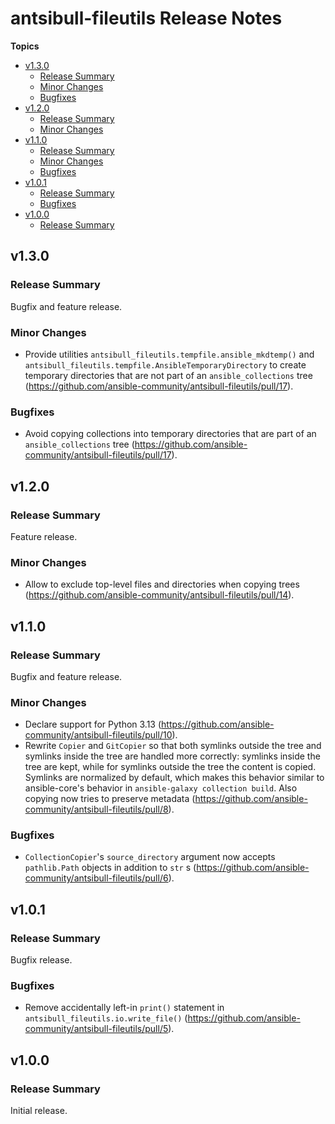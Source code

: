 # antsibull\-fileutils Release Notes

**Topics**

- <a href="#v1-3-0">v1\.3\.0</a>
    - <a href="#release-summary">Release Summary</a>
    - <a href="#minor-changes">Minor Changes</a>
    - <a href="#bugfixes">Bugfixes</a>
- <a href="#v1-2-0">v1\.2\.0</a>
    - <a href="#release-summary-1">Release Summary</a>
    - <a href="#minor-changes-1">Minor Changes</a>
- <a href="#v1-1-0">v1\.1\.0</a>
    - <a href="#release-summary-2">Release Summary</a>
    - <a href="#minor-changes-2">Minor Changes</a>
    - <a href="#bugfixes-1">Bugfixes</a>
- <a href="#v1-0-1">v1\.0\.1</a>
    - <a href="#release-summary-3">Release Summary</a>
    - <a href="#bugfixes-2">Bugfixes</a>
- <a href="#v1-0-0">v1\.0\.0</a>
    - <a href="#release-summary-4">Release Summary</a>

<a id="v1-3-0"></a>
## v1\.3\.0

<a id="release-summary"></a>
### Release Summary

Bugfix and feature release\.

<a id="minor-changes"></a>
### Minor Changes

* Provide utilities <code>antsibull\_fileutils\.tempfile\.ansible\_mkdtemp\(\)</code> and <code>antsibull\_fileutils\.tempfile\.AnsibleTemporaryDirectory</code> to create temporary directories that are not part of an <code>ansible\_collections</code> tree \([https\://github\.com/ansible\-community/antsibull\-fileutils/pull/17](https\://github\.com/ansible\-community/antsibull\-fileutils/pull/17)\)\.

<a id="bugfixes"></a>
### Bugfixes

* Avoid copying collections into temporary directories that are part of an <code>ansible\_collections</code> tree \([https\://github\.com/ansible\-community/antsibull\-fileutils/pull/17](https\://github\.com/ansible\-community/antsibull\-fileutils/pull/17)\)\.

<a id="v1-2-0"></a>
## v1\.2\.0

<a id="release-summary-1"></a>
### Release Summary

Feature release\.

<a id="minor-changes-1"></a>
### Minor Changes

* Allow to exclude top\-level files and directories when copying trees \([https\://github\.com/ansible\-community/antsibull\-fileutils/pull/14](https\://github\.com/ansible\-community/antsibull\-fileutils/pull/14)\)\.

<a id="v1-1-0"></a>
## v1\.1\.0

<a id="release-summary-2"></a>
### Release Summary

Bugfix and feature release\.

<a id="minor-changes-2"></a>
### Minor Changes

* Declare support for Python 3\.13 \([https\://github\.com/ansible\-community/antsibull\-fileutils/pull/10](https\://github\.com/ansible\-community/antsibull\-fileutils/pull/10)\)\.
* Rewrite <code>Copier</code> and <code>GitCopier</code> so that both symlinks outside the tree and symlinks inside the tree are handled more correctly\: symlinks inside the tree are kept\, while for symlinks outside the tree the content is copied\. Symlinks are normalized by default\, which makes this behavior similar to ansible\-core\'s behavior in <code>ansible\-galaxy collection build</code>\. Also copying now tries to preserve metadata \([https\://github\.com/ansible\-community/antsibull\-fileutils/pull/8](https\://github\.com/ansible\-community/antsibull\-fileutils/pull/8)\)\.

<a id="bugfixes-1"></a>
### Bugfixes

* <code>CollectionCopier</code>\'s <code>source\_directory</code> argument now accepts <code>pathlib\.Path</code> objects in addition to <code>str</code> s \([https\://github\.com/ansible\-community/antsibull\-fileutils/pull/6](https\://github\.com/ansible\-community/antsibull\-fileutils/pull/6)\)\.

<a id="v1-0-1"></a>
## v1\.0\.1

<a id="release-summary-3"></a>
### Release Summary

Bugfix release\.

<a id="bugfixes-2"></a>
### Bugfixes

* Remove accidentally left\-in <code>print\(\)</code> statement in <code>antsibull\_fileutils\.io\.write\_file\(\)</code> \([https\://github\.com/ansible\-community/antsibull\-fileutils/pull/5](https\://github\.com/ansible\-community/antsibull\-fileutils/pull/5)\)\.

<a id="v1-0-0"></a>
## v1\.0\.0

<a id="release-summary-4"></a>
### Release Summary

Initial release\.
